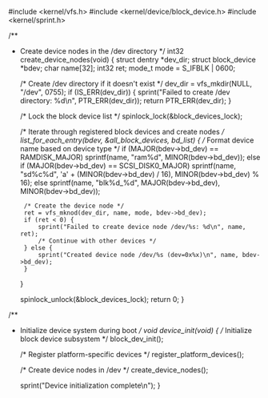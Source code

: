 #include <kernel/vfs.h>
#include <kernel/device/block_device.h>
#include <kernel/sprint.h>

/**
 * Create device nodes in the /dev directory
 */
int32 create_device_nodes(void) {
    struct dentry *dev_dir;
    struct block_device *bdev;
    char name[32];
    int32 ret;
    mode_t mode = S_IFBLK | 0600;
    
    /* Create /dev directory if it doesn't exist */
    dev_dir = vfs_mkdir(NULL, "/dev", 0755);
    if (IS_ERR(dev_dir)) {
        sprint("Failed to create /dev directory: %d\n", PTR_ERR(dev_dir));
        return PTR_ERR(dev_dir);
    }
    
    /* Lock the block device list */
    spinlock_lock(&block_devices_lock);
    
    /* Iterate through registered block devices and create nodes */
    list_for_each_entry(bdev, &all_block_devices, bd_list) {
        /* Format device name based on device type */
        if (MAJOR(bdev->bd_dev) == RAMDISK_MAJOR)
            sprintf(name, "ram%d", MINOR(bdev->bd_dev));
        else if (MAJOR(bdev->bd_dev) == SCSI_DISK0_MAJOR)
            sprintf(name, "sd%c%d", 'a' + (MINOR(bdev->bd_dev) / 16), 
                    MINOR(bdev->bd_dev) % 16);
        else
            sprintf(name, "blk%d_%d", MAJOR(bdev->bd_dev), MINOR(bdev->bd_dev));
        
        /* Create the device node */
        ret = vfs_mknod(dev_dir, name, mode, bdev->bd_dev);
        if (ret < 0) {
            sprint("Failed to create device node /dev/%s: %d\n", name, ret);
            /* Continue with other devices */
        } else {
            sprint("Created device node /dev/%s (dev=0x%x)\n", name, bdev->bd_dev);
        }
    }
    
    spinlock_unlock(&block_devices_lock);
    return 0;
}

/**
 * Initialize device system during boot
 */
void device_init(void) {
    /* Initialize block device subsystem */
    block_dev_init();
    
    /* Register platform-specific devices */
    register_platform_devices();
    
    /* Create device nodes in /dev */
    create_device_nodes();
    
    sprint("Device initialization complete\n");
}